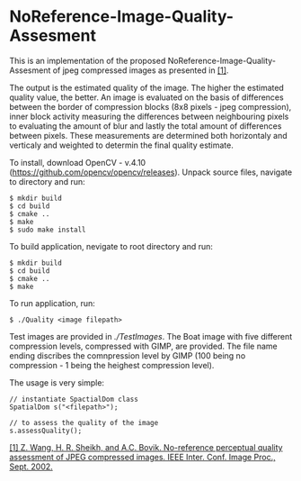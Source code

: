 
# NoReference-Image-Quality-Assesment
This is an implementation of the proposed NoReference-Image-Quality-Assesment of jpeg compressed images as presented in [[1]](https://live.ece.utexas.edu/publications/2002/zw_icip_2002_norefjpeg.pdf).  

The output is the estimated quality of the image. The higher the estimated quality value, the better. An image is evaluated on the basis of differences between the border of compression blocks (8x8 pixels - jpeg compression), inner block activity measuring the differences between neighbouring pixels to evaluating the amount of blur and lastly the total amount of differences between pixels. These measurements are determined both horizontaly and verticaly and weighted to determin the final quality estimate.

To install, download OpenCV - v.4.10 (https://github.com/opencv/opencv/releases).
Unpack source files, navigate to directory and run:
```
$ mkdir build
$ cd build
$ cmake ..
$ make
$ sudo make install
```
To build application, nevigate to root directory and run:
```
$ mkdir build
$ cd build
$ cmake ..
$ make
```
To run application, run:
```
$ ./Quality <image filepath>
```
Test images are provided in *./TestImages*. The Boat image with five different compression levels, compressed with GIMP, are provided. The file name ending discribes the comnpression level by GIMP (100 being no compression - 1 being the heighest compression level).  

The usage is very simple:
```
// instantiate SpactialDom class
SpatialDom s("<filepath>");

// to assess the quality of the image
s.assessQuality();
```




[[1] Z. Wang, H. R. Sheikh, and A.C. Bovik. No-reference perceptual quality
assessment of JPEG compressed images. IEEE Inter. Conf. Image Proc., Sept.
2002.](https://live.ece.utexas.edu/publications/2002/zw_icip_2002_norefjpeg.pdf)

